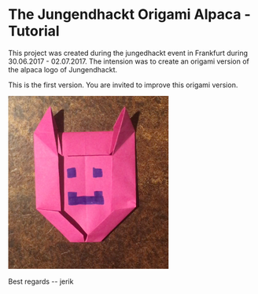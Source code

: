# The Jungendhackt Origami Alpaca - Tutorial

This project was created during the jungedhackt event in Frankfurt during 30.06.2017 - 02.07.2017. The intension was to create an origami version of the alpaca logo of Jungendhackt. 

This is the first version. You are invited to improve this origami version. 

[![Watch the alpaca origami tutorial](placeholder.png)](http://source.to.github.mpr)

Best regards -- jerik 
